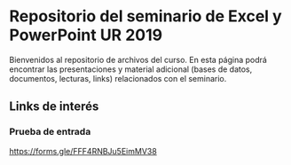 # Repositorio del seminario de Excel y PowerPoint UR 2019

Bienvenidos al repositorio de archivos del curso. En esta página podrá encontrar las presentaciones y material adicional (bases de datos, documentos, lecturas, links) relacionados con el seminario.

## Links de interés

### Prueba de entrada
https://forms.gle/FFF4RNBJu5EimMV38
